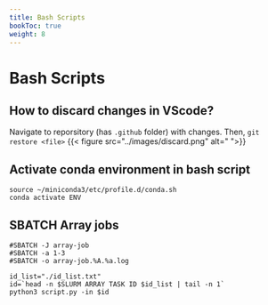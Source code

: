 ```yaml
---
title: Bash Scripts
bookToc: true
weight: 8
---
```


# Bash Scripts


## How to discard changes in VScode?
Navigate to reporsitory (has `.github` folder) with changes. Then, `git restore <file>`
{{< figure src="../images/discard.png" alt=" ">}}
## Activate conda environment in bash script
```console
source ~/miniconda3/etc/profile.d/conda.sh
conda activate ENV
```
## SBATCH Array jobs
```console
#SBATCH -J array-job					
#SBATCH -a 1-3
#SBATCH -o array-job.%A.%a.log

id_list="./id_list.txt"
id=`head -n $SLURM ARRAY TASK ID $id_list | tail -n 1`
python3 script.py -in $id
```

